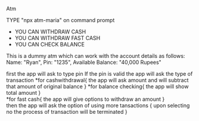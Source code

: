 Atm

TYPE "npx atm-maria" on command prompt 


* YOU CAN WITHDRAW CASH
* YOU CAN WITHDRAW FAST CASH
* YOU CAN CHECK BALANCE

This is a dummy atm which can work with the account details as follows:
      Name: "Ryan",
      Pin: "1235",
      Available Balance: "40,000 Rupees"



first the app will ask to type pin
If the pin is valid the app will ask the type of transaction 
*for cashwithdrawal{
    the app will ask amount 
    and will subtract that amount of original balance
}
*for balance checking{
    the app will show total amount 
}   
*for fast cash{
    the app will give options to withdraw an amount
}  
then the app will ask the option of using more tansactions
{
    upon selecting no the process of transaction will be terminated
}




